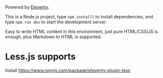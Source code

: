 Powered by [Eleventy](https://www.11ty.dev/).

This is a Node.js project, type `npm installl` to install dependencies, and type `npm run dev` to start the development server.

Easy to write HTML content in this environment, just pure HTML/CSS/JS is enough, plus Markdown to HTML is supported.

# Less.js supports

Install https://www.npmjs.com/package/eleventy-plugin-less